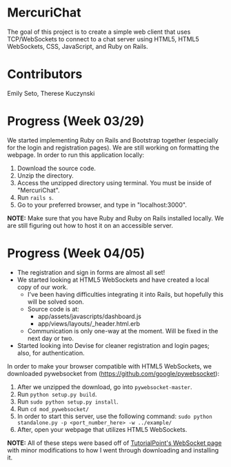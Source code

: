 # MercuriChat

The goal of this project is to create a simple web client that uses TCP/WebSockets to connect to a chat server using HTML5, HTML5 WebSockets, CSS, JavaScript, and Ruby on Rails.

# Contributors
Emily Seto, Therese Kuczynski

# Progress (Week 03/29)
We started implementing Ruby on Rails and Bootstrap together (especially for the login and registration pages). We are still working on formatting the webpage. In order to run this application locally:

1. Download the source code.
2. Unzip the directory.
3. Access the unzipped directory using terminal. You must be inside of "MercuriChat".
4. Run `rails s`.
5. Go to your preferred browser, and type in "localhost:3000".

**NOTE:** Make sure that you have Ruby and Ruby on Rails installed locally. We are still figuring out how to host it on an accessible server.

# Progress (Week 04/05)
* The registration and sign in forms are almost all set!
* We started looking at HTML5 WebSockets and have created a local copy of our work.
	* I've been having difficulties integrating it into Rails, but hopefully this will be solved soon.
	* Source code is at:
		* app/assets/javascripts/dashboard.js 
		* app/views/layouts/_header.html.erb
	* Communication is only one-way at the moment. Will be fixed in the next day or two.
* Started looking into Devise for cleaner registration and login pages; also, for authentication.

In order to make your browser compatible with HTML5 WebSockets, we downloaded pywebsocket from (https://github.com/google/pywebsocket):

1. After we unzipped the download, go into `pywebsocket-master`.
2. Run `python setup.py build`.
3. Run `sudo python setup.py install`.
4. Run `cd mod_pywebsocket/`
5. In order to start this server, use the following command: `sudo python standalone.py -p <port_number_here> -w ../example/`
6. After, open your webpage that utilizes HTML5 WebSockets.

**NOTE:** All of these steps were based off of [TutorialPoint's WebSocket page](http://www.tutorialspoint.com/html5/html5_websocket.htm) with minor modifications to how I went through downloading and installing it.


